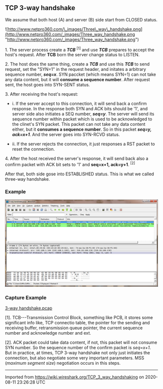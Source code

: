 ## TCP 3-way handshake

We assume that both host (A) and server (B) side start from CLOSED status.

![http://www.netpro360.com/\_images/Three\_way\_handshake.png](http://www.netpro360.com/_images/Three_way_handshake.png "http://www.netpro360.com/_images/Three_way_handshake.png")

1\. The server process create a ***TCB*** <sup>\[1\]</sup> and use ***TCB*** prepares to accept the host's request. After **TCB** born the server change status to LISTEN.

2\. The host does the same thing, create a ***TCB*** and use this ***TCB*** to send request, set the "SYN=1" in the request header, and initates a arbitrary sequence number, ***seq=x***. SYN paccket (which means SYN=1) can not take any data content, but it will **<span class="u">consume a sequence number</span>**. After request sent, the host goes into SYN-SENT status.

3\. After receiving the host's request:

  - i. If the server accept to this connection, it will send back a confirm response. In the response both SYN and ACK bits should be '1', and server side also initiates a SEQ number, ***seq=y***. The server will send its sequence number within packet which is used to be acknowledged to the clinet's SYN packet. This packet can not take any data content either, but it **<span class="u">consumes a </span><span class="u">sequence </span><span class="u">number</span>**. So in this packet ***seq=y, ack=x+1***. And the server goes into SYN-RCVD status.

  - ii. If the server rejects the connection, it just responses a RST packet to reset the connection.

4\. After the host received the server's response, it will send back also a confirm packet with ACK bit sets to '1' and **seq=x+1, ack=y+1**. <sup>\[2\]</sup>

After that, both side gose into ESTABLISHED status. This is what we called three-way handshake.

### Example

![3-way handshake.png](uploads/__moin_import__/attachments/TCP_3_way_handshaking/3-way-handshake.png "3-way handshake.png")

### Capture Example

[3-way handshake.pcap](uploads/__moin_import__/attachments/TCP_3_way_handshaking/3-way-handshake.pcap)

\[1\]. TCB---Transmission Control Block, something like PCB, it stores some significant info like, TCP connectio table, the pointer for the sending and receiving buffer, retransmission queue pointer, the current sequence number and acknowledge number and ext.

\[2\]. ACK packet could take data content, if not, this packet will not consume SYN number. So the sequence number of the confirm packet is *seq=x+1*. But in practice, at times, TCP 3-way handshake not only just initiates the connection, but also negotiate some very important parameters. MSS (*maximum segment size*) negotiation occurs in this steps.

---

Imported from https://wiki.wireshark.org/TCP_3_way_handshaking on 2020-08-11 23:26:28 UTC

